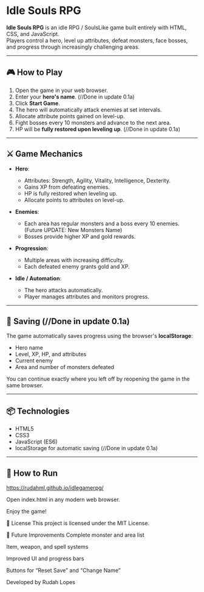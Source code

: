 # Idle Souls RPG

**Idle Souls RPG** is an idle RPG / SoulsLike game built entirely with HTML, CSS, and JavaScript.  
Players control a hero, level up attributes, defeat monsters, face bosses, and progress through increasingly challenging areas.

---

## 🎮 How to Play

1. Open the game in your web browser.
2. Enter your **hero's name**. (//Done in update 0.1a)
3. Click **Start Game**.
4. The hero will automatically attack enemies at set intervals.
5. Allocate attribute points gained on level-up.
6. Fight bosses every 10 monsters and advance to the next area.
7. HP will be **fully restored upon leveling up**. (//Done in update 0.1a)

---

## ⚔️ Game Mechanics

- **Hero**:
  - Attributes: Strength, Agility, Vitality, Intelligence, Dexterity.
  - Gains XP from defeating enemies.
  - HP is fully restored when leveling up.
  - Allocate points to attributes on level-up.

- **Enemies**:
  - Each area has regular monsters and a boss every 10 enemies. (Future UPDATE: New Monsters Name)
  - Bosses provide higher XP and gold rewards.

- **Progression**:
  - Multiple areas with increasing difficulty.
  - Each defeated enemy grants gold and XP.

- **Idle / Automation**:
  - The hero attacks automatically.
  - Player manages attributes and monitors progress.

---

## 💾 Saving (//Done in update 0.1a)

The game automatically saves progress using the browser's **localStorage**:

- Hero name
- Level, XP, HP, and attributes
- Current enemy
- Area and number of monsters defeated

You can continue exactly where you left off by reopening the game in the same browser.

---

## 📦 Technologies

- HTML5
- CSS3
- JavaScript (ES6)
- localStorage for automatic saving (//Done in update 0.1a)

---

## 🔧 How to Run

https://rudahml.github.io/idlegamerpg/

Open index.html in any modern web browser.

Enjoy the game!

📝 License
This project is licensed under the MIT License.

📌 Future Improvements
Complete monster and area list

Item, weapon, and spell systems

Improved UI and progress bars

Buttons for “Reset Save” and “Change Name”

Developed by Rudah Lopes
